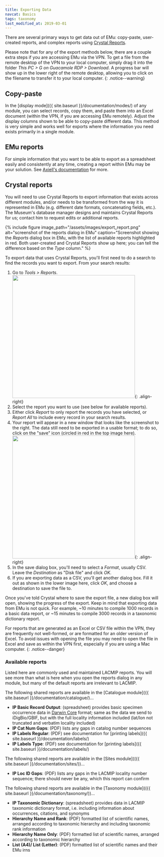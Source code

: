 ```yaml
---
title: Exporting Data
navcat: Basics
tags: taxonomy
last_modified_at: 2019-03-01
---
```

There are several primary ways to get data out of EMu: copy-paste, user-created reports, and complex reports using [Crystal Reports](https://www.crystalreports.com/).

Please note that for any of the export methods below, there are a couple extra steps if you are accessing EMu via the VPN. To get a file from the remote desktop of the VPN to your local computer, simply drag it into the folder *This PC > G on Guacamole RDP > Download*. A progress bar will show up in the lower right of the remote desktop, allowing you to click on the filename to transfer it to your local computer.
{: .notice--warning}

## Copy-paste

In the [display mode]({{ site.baseurl }}/documentation/modes/) of any module, you can select records, copy them, and paste them into an Excel document (within the VPN, if you are accessing EMu remotely). Adjust the display columns shown to be able to copy-paste different data. This method is very simple and works well for exports where the information you need exists primarily in a single module.

## EMu reports

For simple information that you want to be able to export as a spreadsheet easily and consistently at any time, creating a report within EMu may be your solution. See [Axiell's documentation](http://help.emu.axiell.com/latest/en/Topics/Common/Three%20ways%20to%20create%20a%20simple%20MS%20Excel%20report%20no%20coding%20required.htm#export) for more.

## Crystal reports

You will need to use Crystal Reports to export information that exists across different modules, and/or  needs to be transformed from the way it is represented in EMu (e.g. different date formats, concatenating fields, etc.). The Museum's database manager designs and maintains Crystal Reports for us; contact him to request edits or additional reports.

{% include figure image_path="/assets/images/export_report.png" alt="screenshot of the reports dialog in EMu" caption="Screenshot showing the *Reports* dialog box in EMu, with the list of available reports highlighted in red. Both user-created and Crystal Reports show up here; you can tell the difference based on the *Type* column." %}

To export data that uses Crystal Reports, you'll first need to do a search to find the records you want to export. From your search results:

1. Go to *Tools > Reports*.
<img src="{{ site.baseurl }}/assets/images/export_save.png" alt="" width="400"/>{: .align-right}
1. Select the report you want to use (see below for available reports).
1. Either click *Report* to only report the records you have selected, or *Report All* to include every record in your search results.
1. Your report will appear in a new window that looks like the screenshot to the right. The data still need to be exported in a usable format; to do so, click on the "save" icon (circled in red in the top image here).
<img src="{{ site.baseurl }}/assets/images/export_csv.png" alt="" width="400"/>{: .align-right}
1. In the save dialog box, you'll need to select a *Format*, usually CSV. Leave the *Destination* as "Disk file" and click *OK*.
1. If you are exporting data as a CSV, you'll get another dialog box. Fill it out as shown in the lower image here, click *OK*, and choose a destination to save the file to.

Once you've told Crystal where to save the export file, a new dialog box will open, showing the progress of the export. Keep in mind that exporting data from EMu is not quick. For example, ~10 minutes to compile 1000 records in a basic data report, or ~15 minutes to compile 3000 records in a taxonomic dictionary report.

For reports that are generated as an Excel or CSV file within the VPN, they are frequently not well-formed, or are formatted for an older version of Excel. To avoid issues with opening the file you may need to open the file in Excel and save as within the VPN first, especially if you are using a Mac computer.
{: .notice--danger}

### Available reports

Listed here are commonly used and maintained LACMIP reports. You will see more than what is here when you open the reports dialog in any module, but many of the default reports are irrelevant to LACMIP.

The following shared reports are available in the [Catalogue module]({{ site.baseurl }}/documentation/catalogue/)...

- **IP Basic Record Output**: (spreadsheet) provides basic specimen occurrence data in [Darwin Core](https://dwc.tdwg.org/) format; same as the data we send to iDigBio/GBIF, but with the full locality information included (lat/lon not truncated and verbatim locality included)
- **IP Cat Num Gaps**: (PDF) lists any gaps in catalog number sequences
- **IP Labels Regular**: (PDF) see documentation for [printing labels]({{ site.baseurl }}/documentation/labels/)
- **IP Labels Type**: (PDF) see documentation for [printing labels]({{ site.baseurl }}/documentation/labels/)

The following shared reports are available in the [Sites module](({{ site.baseurl }}/documentation/sites/))...

- **IP Loc ID Gaps**: (PDF) lists any gaps in the LACMIP locality number sequence; there should never be any, which this report can confirm

The following shared reports are available in the [Taxonomy module](({{ site.baseurl }}/documentation/taxonomy/))...

- **IP Taxonomic Dictionary**: (spreadsheet) provides data in LACMIP taxonomic dictionary format, i.e. including information about occurrences, citations, and synonyms
- **Hierarchy Name and Rank**: (PDF) formatted list of scientific names, arranged according to taxonomic hierarchy and including taxonomic rank information
- **Hierarchy Name Only**: (PDF) formatted list of scientific names, arranged according to taxonomic hierarchy
- **List (A4)/ List (Letter)**: (PDF) formatted list of scientific names and their EMu irns
